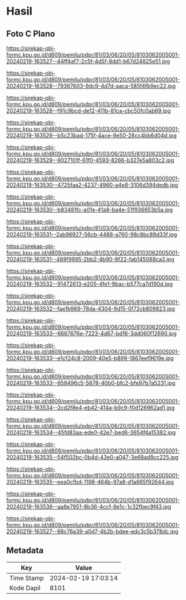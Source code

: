 # Hasil

## Foto C Plano

https://sirekap-obj-formc.kpu.go.id/d809/pemilu/pdpr/81/03/06/20/05/8103062005001-20240219-163527--44ff4af7-2c5f-4d5f-8dd1-b67d24825e51.jpg

https://sirekap-obj-formc.kpu.go.id/d809/pemilu/pdpr/81/03/06/20/05/8103062005001-20240219-163528--79367603-9dc9-4d7d-aaca-585f4fb9ec22.jpg

https://sirekap-obj-formc.kpu.go.id/d809/pemilu/pdpr/81/03/06/20/05/8103062005001-20240219-163528--f91c9bcd-de12-411b-81ca-cbc50fc0ab69.jpg

https://sirekap-obj-formc.kpu.go.id/d809/pemilu/pdpr/81/03/06/20/05/8103062005001-20240219-163529--b5c23bad-175f-4ace-9e50-28cc4bb6d04d.jpg

https://sirekap-obj-formc.kpu.go.id/d809/pemilu/pdpr/81/03/06/20/05/8103062005001-20240219-163529--9027101f-61f0-4593-8266-b327e5a803c2.jpg

https://sirekap-obj-formc.kpu.go.id/d809/pemilu/pdpr/81/03/06/20/05/8103062005001-20240219-163530--4725faa2-4237-4960-a4e8-3106d394dedb.jpg

https://sirekap-obj-formc.kpu.go.id/d809/pemilu/pdpr/81/03/06/20/05/8103062005001-20240219-163530--b83481fc-a01e-41a8-ba4e-51f936653b5a.jpg

https://sirekap-obj-formc.kpu.go.id/d809/pemilu/pdpr/81/03/06/20/05/8103062005001-20240219-163531--2ab96927-56cb-4488-a760-98c8bc88d33f.jpg

https://sirekap-obj-formc.kpu.go.id/d809/pemilu/pdpr/81/03/06/20/05/8103062005001-20240219-163531--489f9995-2bb2-4b90-8f22-fab145088ca3.jpg

https://sirekap-obj-formc.kpu.go.id/d809/pemilu/pdpr/81/03/06/20/05/8103062005001-20240219-163532--91472613-e205-4fe1-9bac-b577ca7d190d.jpg

https://sirekap-obj-formc.kpu.go.id/d809/pemilu/pdpr/81/03/06/20/05/8103062005001-20240219-163532--fae1b969-78da-4304-9d15-0f72cb809823.jpg

https://sirekap-obj-formc.kpu.go.id/d809/pemilu/pdpr/81/03/06/20/05/8103062005001-20240219-163533--6687676e-7223-4d67-bd16-3dd060f12690.jpg

https://sirekap-obj-formc.kpu.go.id/d809/pemilu/pdpr/81/03/06/20/05/8103062005001-20240219-163533--e1cf24c8-2009-40e5-b899-1867eef9619e.jpg

https://sirekap-obj-formc.kpu.go.id/d809/pemilu/pdpr/81/03/06/20/05/8103062005001-20240219-163533--658496c5-5878-40b0-bfc2-bfe97b7a5231.jpg

https://sirekap-obj-formc.kpu.go.id/d809/pemilu/pdpr/81/03/06/20/05/8103062005001-20240219-163534--2cd2f8e4-eb42-414a-b9c9-f0d126962ad1.jpg

https://sirekap-obj-formc.kpu.go.id/d809/pemilu/pdpr/81/03/06/20/05/8103062005001-20240219-163534--45fd83aa-ede0-42e7-bed6-3654f4a15382.jpg

https://sirekap-obj-formc.kpu.go.id/d809/pemilu/pdpr/81/03/06/20/05/8103062005001-20240219-163535--54f502bc-0b4d-43e0-a047-3e68ad8cc225.jpg

https://sirekap-obj-formc.kpu.go.id/d809/pemilu/pdpr/81/03/06/20/05/8103062005001-20240219-163535--eea0cfbd-1198-464b-97a8-d1a665f92644.jpg

https://sirekap-obj-formc.kpu.go.id/d809/pemilu/pdpr/81/03/06/20/05/8103062005001-20240219-163536--aa8e7951-8b36-4ccf-8e1c-1c32fbec9f43.jpg

https://sirekap-obj-formc.kpu.go.id/d809/pemilu/pdpr/81/03/06/20/05/8103062005001-20240219-163527--98c76a39-a0d7-4b2b-bdee-edc3c5b378dc.jpg


## Metadata

| Key        | Value               |
| ---------- | ------------------- |
| Time Stamp | 2024-02-19 17:03:14 |
| Kode Dapil | 8101                |



